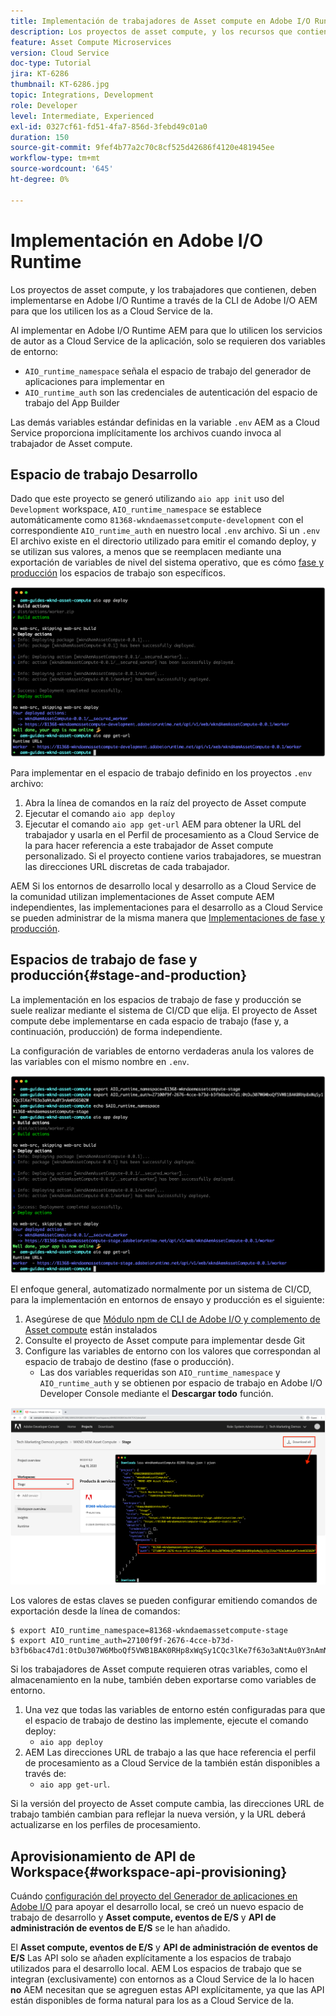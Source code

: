 ```yaml
---
title: Implementación de trabajadores de Asset compute en Adobe I/O Runtime AEM as a Cloud Service para su uso con el
description: Los proyectos de asset compute, y los recursos que contienen, deben implementarse en Adobe I/O Runtime AEM para que los utilicen los as a Cloud Service de la aplicación de la aplicación de la.
feature: Asset Compute Microservices
version: Cloud Service
doc-type: Tutorial
jira: KT-6286
thumbnail: KT-6286.jpg
topic: Integrations, Development
role: Developer
level: Intermediate, Experienced
exl-id: 0327cf61-fd51-4fa7-856d-3febd49c01a0
duration: 150
source-git-commit: 9fef4b77a2c70c8cf525d42686f4120e481945ee
workflow-type: tm+mt
source-wordcount: '645'
ht-degree: 0%

---
```


# Implementación en Adobe I/O Runtime

Los proyectos de asset compute, y los trabajadores que contienen, deben implementarse en Adobe I/O Runtime a través de la CLI de Adobe I/O AEM para que los utilicen los as a Cloud Service de la.

Al implementar en Adobe I/O Runtime AEM para que lo utilicen los servicios de autor as a Cloud Service de la aplicación, solo se requieren dos variables de entorno:

+ `AIO_runtime_namespace` señala el espacio de trabajo del generador de aplicaciones para implementar en
+ `AIO_runtime_auth` son las credenciales de autenticación del espacio de trabajo del App Builder

Las demás variables estándar definidas en la variable `.env` AEM as a Cloud Service proporciona implícitamente los archivos cuando invoca al trabajador de Asset compute.

## Espacio de trabajo Desarrollo

Dado que este proyecto se generó utilizando `aio app init` uso del `Development` workspace, `AIO_runtime_namespace` se establece automáticamente como `81368-wkndaemassetcompute-development` con el correspondiente `AIO_runtime_auth` en nuestro local `.env` archivo.  Si un `.env` El archivo existe en el directorio utilizado para emitir el comando deploy, y se utilizan sus valores, a menos que se reemplacen mediante una exportación de variables de nivel del sistema operativo, que es cómo [fase y producción](#stage-and-production) los espacios de trabajo son específicos.

![implementación de aplicaciones aio mediante variables .env](./assets/runtime/development__aio.png)

Para implementar en el espacio de trabajo definido en los proyectos `.env` archivo:

1. Abra la línea de comandos en la raíz del proyecto de Asset compute
1. Ejecutar el comando `aio app deploy`
1. Ejecutar el comando `aio app get-url` AEM para obtener la URL del trabajador y usarla en el Perfil de procesamiento as a Cloud Service de la para hacer referencia a este trabajador de Asset compute personalizado. Si el proyecto contiene varios trabajadores, se muestran las direcciones URL discretas de cada trabajador.

AEM Si los entornos de desarrollo local y desarrollo as a Cloud Service de la comunidad utilizan implementaciones de Asset compute AEM independientes, las implementaciones para el desarrollo as a Cloud Service se pueden administrar de la misma manera que [Implementaciones de fase y producción](#stage-and-production).

## Espacios de trabajo de fase y producción{#stage-and-production}

La implementación en los espacios de trabajo de fase y producción se suele realizar mediante el sistema de CI/CD que elija. El proyecto de Asset compute debe implementarse en cada espacio de trabajo (fase y, a continuación, producción) de forma independiente.

La configuración de variables de entorno verdaderas anula los valores de las variables con el mismo nombre en `.env`.

![implementación de aplicaciones aio mediante variables de exportación](./assets/runtime/stage__export-and-aio.png)

El enfoque general, automatizado normalmente por un sistema de CI/CD, para la implementación en entornos de ensayo y producción es el siguiente:

1. Asegúrese de que [Módulo npm de CLI de Adobe I/O y complemento de Asset compute](../set-up/development-environment.md#aio) están instalados
1. Consulte el proyecto de Asset compute para implementar desde Git
1. Configure las variables de entorno con los valores que correspondan al espacio de trabajo de destino (fase o producción).
   + Las dos variables requeridas son `AIO_runtime_namespace` y `AIO_runtime_auth` y se obtienen por espacio de trabajo en Adobe I/O Developer Console mediante el __Descargar todo__ función.

![Consola de Adobe Developer: espacio de nombres y autenticación de tiempo de ejecución de AIO](./assets/runtime/stage-auth-namespace.png)

Los valores de estas claves se pueden configurar emitiendo comandos de exportación desde la línea de comandos:

```
$ export AIO_runtime_namespace=81368-wkndaemassetcompute-stage
$ export AIO_runtime_auth=27100f9f-2676-4cce-b73d-b3fb6bac47d1:0tDu307W6MboQf5VWB1BAK0RHp8xWqSy1CQc3lKe7f63o3aNtAu0Y3nAmN56502W
```

Si los trabajadores de Asset compute requieren otras variables, como el almacenamiento en la nube, también deben exportarse como variables de entorno.

1. Una vez que todas las variables de entorno estén configuradas para que el espacio de trabajo de destino las implemente, ejecute el comando deploy:
   + `aio app deploy`
1. AEM Las direcciones URL de trabajo a las que hace referencia el perfil de procesamiento as a Cloud Service de la también están disponibles a través de:
   + `aio app get-url`.

Si la versión del proyecto de Asset compute cambia, las direcciones URL de trabajo también cambian para reflejar la nueva versión, y la URL deberá actualizarse en los perfiles de procesamiento.

## Aprovisionamiento de API de Workspace{#workspace-api-provisioning}

Cuándo [configuración del proyecto del Generador de aplicaciones en Adobe I/O](../set-up/app-builder.md) para apoyar el desarrollo local, se creó un nuevo espacio de trabajo de desarrollo y __Asset compute, eventos de E/S__ y __API de administración de eventos de E/S__ se le han añadido.

El __Asset compute, eventos de E/S__ y __API de administración de eventos de E/S__ Las API solo se añaden explícitamente a los espacios de trabajo utilizados para el desarrollo local. AEM Los espacios de trabajo que se integran (exclusivamente) con entornos as a Cloud Service de la lo hacen __no__ AEM necesitan que se agreguen estas API explícitamente, ya que las API están disponibles de forma natural para los as a Cloud Service de la.
